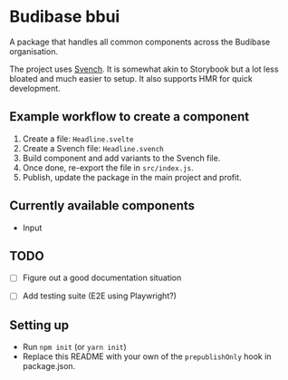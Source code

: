 # Budibase bbui

A package that handles all common components across the Budibase organisation.

The project uses [Svench](https://github.com/rixo/svench). It is somewhat akin to Storybook but a lot less bloated and much easier to setup. It also supports HMR for quick development.

## Example workflow to create a component

1. Create a file: `Headline.svelte`
2. Create a Svench file: `Headline.svench`
3. Build component and add variants to the Svench file.
4. Once done, re-export the file in `src/index.js`.
5. Publish, update the package in the main project and profit. 

## Currently available components

* Input

## TODO

* [ ] Figure out a good documentation situation
* [ ] Add testing suite (E2E using Playwright?)


## Setting up

* Run `npm init` (or `yarn init`)
* Replace this README with your own
 of the `prepublishOnly` hook in package.json.
